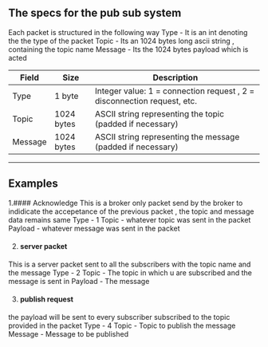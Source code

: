 ## The specs for the pub sub system

Each packet is structured in the following way
Type - It is an int denoting the the type of the packet
Topic - Its an 1024 bytes long ascii string , containing the topic name
Message - Its the 1024 bytes payload which is acted

| Field    | Size       | Description																									|
|----------|------------|------------------------------------------------------------ |
| Type     | 1 byte     | Integer value: 1 = connection request , 2 = disconnection request, etc.             |
| Topic    | 1024 bytes | ASCII string representing the topic (padded if necessary)   |
| Message  | 1024 bytes | ASCII string representing the message (padded if necessary) |
---------------------------------------------------------------------------------------

## Examples
1.#### Acknowledge 
This is a broker only packet send by the broker to indidicate the accepetance of the previous packet , the topic and message data remains same
Type - 1
Topic - whatever topic was sent in the packet
Payload - whatever message was sent in the packet

2. #### server packet
This is a server packet sent to all the subscribers with the topic name and the message 
Type - 2 
Topic - The topic in which u are subscribed and the message is sent in
Payload - The message

3. #### publish request
the payload will be sent to every subscriber subscribed to the topic provided in the packet
Type - 4
Topic - Topic to publish the message 
Message - Message to be published
